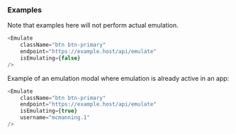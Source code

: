 
### Examples

Note that examples here will not perform actual emulation.

```js
<Emulate
    className="btn btn-primary"
    endpoint="https://example.host/api/emulate"
    isEmulating={false}
/>
```

Example of an emulation modal where emulation is already active in an app:

```js
<Emulate
    className="btn btn-primary"
    endpoint="https://example.host/api/emulate"
    isEmulating={true}
    username="mcmanning.1"
/>
```
